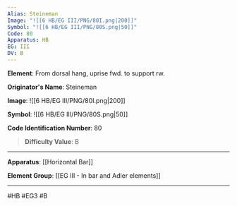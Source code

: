```yaml
---
Alias: Steineman
Image: "![[6 HB/EG III/PNG/80I.png|200]]"
Symbol: "![[6 HB/EG III/PNG/80S.png|50]]"
Code: 80
Apparatus: HB
EG: III
DV: B
---
```

**Element**: From dorsal hang, uprise fwd. to support rw.

**Originator's Name**: Steineman

**Image**:
![[6 HB/EG III/PNG/80I.png|200]]

**Symbol**:
![[6 HB/EG III/PNG/80S.png|50]]

**Code Identification Number**: 80

>**Difficulty Value**: B

___
**Apparatus**: [[Horizontal Bar]]

**Element Group**: [[EG III - In bar and Adler elements]]
___
#HB #EG3 #B
